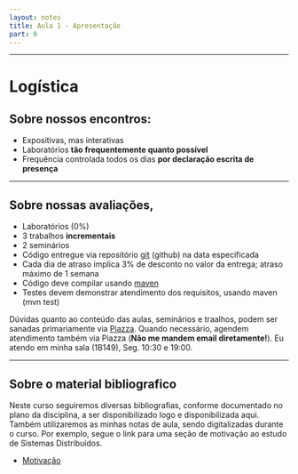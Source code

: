 ```yaml
---
layout: notes
title: Aula 1 - Apresentação
part: 0 
---
```


-------

# Logística

## Sobre nossos encontros:

* Expositivas, mas interativas
* Laboratórios **tão frequentemente quanto possível**
* Frequência controlada todos os dias **por declaração escrita de presença**

---

## Sobre nossas avaliações,

* Laboratórios (0%)
* 3 trabalhos **incrementais**
* 2 seminários
* Código entregue via repositório [git](https://git-scm.com/book/en/v2/Getting-Started-About-Version-Control) (github) na data especificada
* Cada dia de atraso implica 3% de desconto no valor da entrega; atraso máximo de 1 semana
* Código deve compilar usando  [maven](https://maven.apache.org/guides/getting-started/maven-in-five-minutes.html)
* Testes devem demonstrar atendimento dos requisitos, usando maven (mvn test)

Dúvidas quanto ao conteúdo das aulas, seminários e traalhos, podem ser sanadas primariamente via [Piazza](https://www.piazza.com/ufu.br/semester22019/gbc074gsi028). Quando necessário, agendem atendimento também via Piazza (**Não me mandem email diretamente!**). Eu atendo em minha sala (1B149), Seg. 10:30 e 19:00.


---

## Sobre o material bibliografico

Neste curso seguiremos diversas bibliografias, conforme documentado no plano da disciplina, a ser disponibilizado logo e disponibilizada aqui.
Também utilizaremos as minhas notas de aula, sendo digitalizadas durante o curso.
Por exemplo, segue o link para uma seção de motivação ao estudo de Sistemas Distribuídos.

* [Motivação](https://lasarojc.github.io/ds_notes/notes/intro/1_porque.html)
